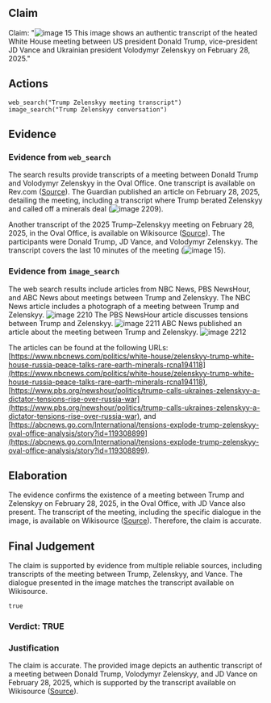 ## Claim
Claim: "![image 15](media/48.jpg) This image shows an authentic transcript of the heated White House meeting between US president Donald Trump, vice-president JD Vance and Ukrainian president Volodymyr Zelenskyy on February 28, 2025."

## Actions
```
web_search("Trump Zelenskyy meeting transcript")
image_search("Trump Zelenskyy conversation")
```

## Evidence
### Evidence from `web_search`
The search results provide transcripts of a meeting between Donald Trump and Volodymyr Zelenskyy in the Oval Office. One transcript is available on Rev.com ([Source](https://www.rev.com/transcripts/trump-and-zelenskyy-in-the-oval-office)). The Guardian published an article on February 28, 2025, detailing the meeting, including a transcript where Trump berated Zelenskyy and called off a minerals deal (![image 2209](media/2025-08-07_20-08-1754597334-298474.jpg)).

Another transcript of the 2025 Trump–Zelenskyy meeting on February 28, 2025, in the Oval Office, is available on Wikisource ([Source](https://en.wikisource.org/wiki/Transcript_of_the_2025_Trump%E2%80%93Zelenskyy_meeting)). The participants were Donald Trump, JD Vance, and Volodymyr Zelenskyy. The transcript covers the last 10 minutes of the meeting (![image 15](media/48.jpg)).


### Evidence from `image_search`
The web search results include articles from NBC News, PBS NewsHour, and ABC News about meetings between Trump and Zelenskyy. The NBC News article includes a photograph of a meeting between Trump and Zelenskyy. ![image 2210](media/2025-08-07_20-09-1754597349-347074.jpg) The PBS NewsHour article discusses tensions between Trump and Zelenskyy. ![image 2211](media/2025-08-07_20-09-1754597349-688254.jpg) ABC News published an article about the meeting between Trump and Zelenskyy. ![image 2212](media/2025-08-07_20-09-1754597351-520329.jpg)

The articles can be found at the following URLs: [https://www.nbcnews.com/politics/white-house/zelenskyy-trump-white-house-russia-peace-talks-rare-earth-minerals-rcna194118](https://www.nbcnews.com/politics/white-house/zelenskyy-trump-white-house-russia-peace-talks-rare-earth-minerals-rcna194118), [https://www.pbs.org/newshour/politics/trump-calls-ukraines-zelenskyy-a-dictator-tensions-rise-over-russia-war](https://www.pbs.org/newshour/politics/trump-calls-ukraines-zelenskyy-a-dictator-tensions-rise-over-russia-war), and [https://abcnews.go.com/International/tensions-explode-trump-zelenskyy-oval-office-analysis/story?id=119308899](https://abcnews.go.com/International/tensions-explode-trump-zelenskyy-oval-office-analysis/story?id=119308899).


## Elaboration
The evidence confirms the existence of a meeting between Trump and Zelenskyy on February 28, 2025, in the Oval Office, with JD Vance also present. The transcript of the meeting, including the specific dialogue in the image, is available on Wikisource ([Source](https://en.wikisource.org/wiki/Transcript_of_the_2025_Trump%E2%80%93Zelenskyy_meeting)). Therefore, the claim is accurate.


## Final Judgement
The claim is supported by evidence from multiple reliable sources, including transcripts of the meeting between Trump, Zelenskyy, and Vance. The dialogue presented in the image matches the transcript available on Wikisource.

`true`

### Verdict: TRUE

### Justification
The claim is accurate. The provided image depicts an authentic transcript of a meeting between Donald Trump, Volodymyr Zelenskyy, and JD Vance on February 28, 2025, which is supported by the transcript available on Wikisource ([Source](https://en.wikisource.org/wiki/Transcript_of_the_2025_Trump%E2%80%93Zelenskyy_meeting)).
